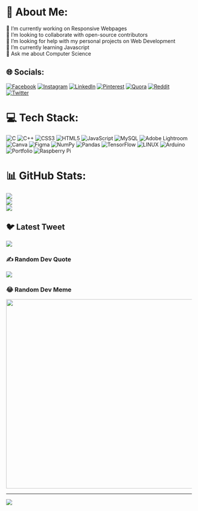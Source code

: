 # 💫 About Me:
🔭 I’m currently working on Responsive Webpages<br>👯 I’m looking to collaborate with open-source contributors<br>🤝 I’m looking for help with my personal projects on Web Development<br>🌱 I’m currently learning Javascript<br>💬 Ask me about Computer Science


## 🌐 Socials:
[![Facebook](https://img.shields.io/badge/Facebook-%231877F2.svg?logo=Facebook&logoColor=white)](https://facebook.com/vikascc28) [![Instagram](https://img.shields.io/badge/Instagram-%23E4405F.svg?logo=Instagram&logoColor=white)](https://instagram.com/cikascc28) [![LinkedIn](https://img.shields.io/badge/LinkedIn-%230077B5.svg?logo=linkedin&logoColor=white)](https://linkedin.com/in/in/vikascc28) [![Pinterest](https://img.shields.io/badge/Pinterest-%23E60023.svg?logo=Pinterest&logoColor=white)](https://pinterest.com/vikascc28) [![Quora](https://img.shields.io/badge/Quora-%23B92B27.svg?logo=Quora&logoColor=white)](https://quora.com/profile/vikascc28) [![Reddit](https://img.shields.io/badge/Reddit-%23FF4500.svg?logo=Reddit&logoColor=white)](https://reddit.com/user/vikascc28) [![Twitter](https://img.shields.io/badge/Twitter-%231DA1F2.svg?logo=Twitter&logoColor=white)](https://twitter.com/vikascc28) 

# 💻 Tech Stack:
![C](https://img.shields.io/badge/c-%2300599C.svg?style=flat&logo=c&logoColor=white) ![C++](https://img.shields.io/badge/c++-%2300599C.svg?style=flat&logo=c%2B%2B&logoColor=white) ![CSS3](https://img.shields.io/badge/css3-%231572B6.svg?style=flat&logo=css3&logoColor=white) ![HTML5](https://img.shields.io/badge/html5-%23E34F26.svg?style=flat&logo=html5&logoColor=white) ![JavaScript](https://img.shields.io/badge/javascript-%23323330.svg?style=flat&logo=javascript&logoColor=%23F7DF1E) ![MySQL](https://img.shields.io/badge/mysql-%2300f.svg?style=flat&logo=mysql&logoColor=white) ![Adobe Lightroom](https://img.shields.io/badge/Adobe%20Lightroom-31A8FF.svg?style=flat&logo=Adobe%20Lightroom&logoColor=white) ![Canva](https://img.shields.io/badge/Canva-%2300C4CC.svg?style=flat&logo=Canva&logoColor=white) 	![Figma](https://img.shields.io/badge/figma-%23F24E1E.svg?style=flat&logo=figma&logoColor=white) ![NumPy](https://img.shields.io/badge/numpy-%23013243.svg?style=flat&logo=numpy&logoColor=white) ![Pandas](https://img.shields.io/badge/pandas-%23150458.svg?style=flat&logo=pandas&logoColor=white) ![TensorFlow](https://img.shields.io/badge/TensorFlow-%23FF6F00.svg?style=flat&logo=TensorFlow&logoColor=white) ![LINUX](https://img.shields.io/badge/Linux-FCC624?style=flat&logo=linux&logoColor=black) ![Arduino](https://img.shields.io/badge/-Arduino-00979D?style=flat&logo=Arduino&logoColor=white) ![Portfolio](https://img.shields.io/badge/Portfolio-%23000000.svg?style=flat&logo=firefox&logoColor=#FF7139) ![Raspberry Pi](https://img.shields.io/badge/-RaspberryPi-C51A4A?style=flat&logo=Raspberry-Pi)
# 📊 GitHub Stats:
![](https://github-readme-stats.vercel.app/api?username=vikascc28&theme=shades-of-purple&hide_border=false&include_all_commits=true&count_private=true)<br/>
![](https://github-readme-streak-stats.herokuapp.com/?user=vikascc28&theme=shades-of-purple&hide_border=false)<br/>
![](https://github-readme-stats.vercel.app/api/top-langs/?username=vikascc28&theme=shades-of-purple&hide_border=false&include_all_commits=true&count_private=true&layout=compact)

## 🐦 Latest Tweet
[![](https://gtce.itsvg.in/api?username=vikascc28)](https://github.com/VishwaGauravIn/github-twitter-card-embed)

### ✍️ Random Dev Quote
![](https://quotes-github-readme.vercel.app/api?type=horizontal&theme=radical)

### 😂 Random Dev Meme
<img src="https://rm.up.railway.app/" width="512px"/>

---
[![](https://visitcount.itsvg.in/api?id=vikascc28&icon=0&color=0)](https://visitcount.itsvg.in)

<!-- Proudly created with GPRM ( https://gprm.itsvg.in ) -->
